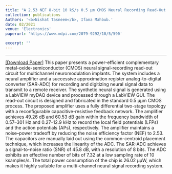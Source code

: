 ```yaml
---
title: "A 2.53 NEF 8-bit 10 kS/s 0.5 μm CMOS Neural Recording Read-Out Circuit with High Linearity for Neuromodulation Implants"
collection: publications
Authors: '<b>Nishat Tasneem</b>, Ifana Mahbub.'
date: 02/2021
venue: 'Electronics'
paperurl: 'https://www.mdpi.com/2079-9292/10/5/590'

excerpt: ''
---
```

---
<a href='https://www.mdpi.com/2079-9292/10/5/590' target="_blank">[Download Paper]</a>
This paper presents a power-efficient complementary metal-oxide-semiconductor (CMOS) neural signal-recording read-out circuit for multichannel neuromodulation implants. The system includes a neural amplifier and a successive approximation register analog-to-digital converter (SAR-ADC) for recording and digitizing neural signal data to transmit to a remote receiver. The synthetic neural signal is generated using a LabVIEW myDAQ device and processed through a LabVIEW GUI. The read-out circuit is designed and fabricated in the standard 0.5 μμm CMOS process. The proposed amplifier uses a fully differential two-stage topology with a reconfigurable capacitive-resistive feedback network. The amplifier achieves 49.26 dB and 60.53 dB gain within the frequency bandwidth of 0.57–301 Hz and 0.27–12.9 kHz to record the local field potentials (LFPs) and the action potentials (APs), respectively. The amplifier maintains a noise–power tradeoff by reducing the noise efficiency factor (NEF) to 2.53. The capacitors are manually laid out using the common-centroid placement technique, which increases the linearity of the ADC. The SAR-ADC achieves a signal-to-noise ratio (SNR) of 45.8 dB, with a resolution of 8 bits. The ADC exhibits an effective number of bits of 7.32 at a low sampling rate of 10 ksamples/s. The total power consumption of the chip is 26.02 μμW, which makes it highly suitable for a multi-channel neural signal recording system.
<p align="justify">

</p>
